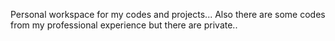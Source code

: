 Personal workspace for my codes and projects... Also there are some codes from my professional experience but there are private.. 
